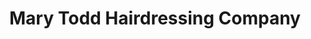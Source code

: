 ---
title: "Mary Todd Hairdressing Company"
url: /atlanta/mary-todd-hairdressing-company/
shop: hairdresser
---